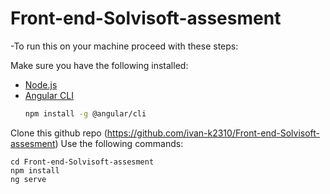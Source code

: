 # Front-end-Solvisoft-assesment

-To run this on your machine proceed with these steps:

Make sure you have the following installed:

- [Node.js](https://nodejs.org/)
- [Angular CLI](https://angular.io/cli)
  ```bash
  npm install -g @angular/cli


Clone this github repo (https://github.com/ivan-k2310/Front-end-Solvisoft-assesment)
Use the following commands:
  ```
  cd Front-end-Solvisoft-assesment
  npm install
  ng serve

